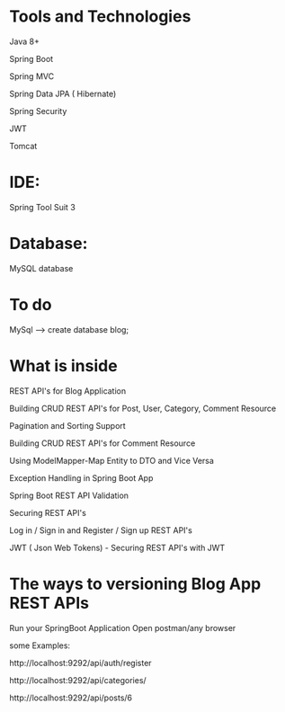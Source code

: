 
# Tools and Technologies

Java 8+

Spring Boot

Spring MVC

Spring Data JPA ( Hibernate)

Spring Security

JWT

Tomcat

# IDE:
Spring Tool Suit 3

# Database:
MySQL database

# To do
MySql --> create database blog;

# What is inside

REST API's  for Blog Application

Building CRUD REST API's for Post, User, Category, Comment Resource

Pagination and Sorting Support

Building CRUD REST API's for Comment Resource

Using ModelMapper-Map Entity to DTO and Vice Versa

Exception Handling in Spring Boot App

Spring Boot REST API Validation

Securing REST API's

Log in / Sign in and Register / Sign up REST API's

JWT ( Json Web Tokens) - Securing REST API's with JWT


# The ways to versioning Blog App REST APIs

Run your SpringBoot Application 
Open postman/any browser 

some Examples: 

http://localhost:9292/api/auth/register

http://localhost:9292/api/categories/

http://localhost:9292/api/posts/6

